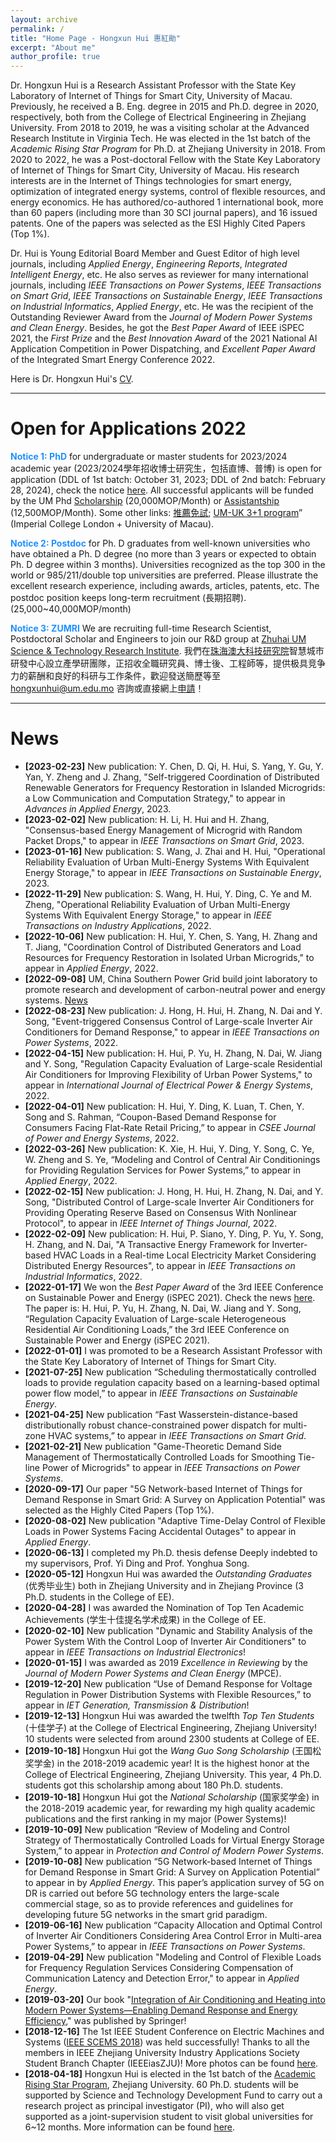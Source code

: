 ```yaml
---
layout: archive
permalink: /
title: "Home Page - Hongxun Hui 惠紅勛"
excerpt: "About me"
author_profile: true
---
```




Dr. Hongxun Hui is a Research Assistant Professor with the State Key Laboratory of Internet of Things for Smart City, University of Macau. Previously, he received a B. Eng. degree in 2015 and Ph.D. degree in 2020, respectively, both from the College of Electrical Engineering in Zhejiang University. From 2018 to 2019, he was a visiting scholar at the Advanced Research Institute in Virginia Tech. He was elected in the 1st batch of the *Academic Rising Star Program* for Ph.D. at Zhejiang University in 2018. From 2020 to 2022, he was a Post-doctoral Fellow with the State Key Laboratory of Internet of Things for Smart City, University of Macau. His research interests are in the Internet of Things technologies for smart energy, optimization of integrated energy systems, control of flexible resources, and energy economics. He has authored/co-authored 1 international book, more than 60 papers (including more than 30 SCI journal papers), and 16 issued patents. One of the papers was selected as the ESI Highly Cited Papers (Top 1%).

Dr. Hui is Young Editorial Board Member and Guest Editor of high level journals, including *Applied Energy*, *Engineering Reports*, *Integrated Intelligent Energy*, etc. He also serves as reviewer for many international journals, including *IEEE Transactions on Power Systems*, *IEEE Transactions on Smart Grid*, *IEEE Transactions on Sustainable Energy*, *IEEE Transactions on Industrial Informatics*, *Applied Energy*, etc. He was the recipient of the Outstanding Reviewer Award from the *Journal of Modern Power Systems and Clean Energy*. Besides, he got the *Best Paper Award* of IEEE iSPEC 2021, the *First Prize* and the *Best Innovation Award* of the 2021 National AI Application Competition in Power Dispatching, and *Excellent Paper Award* of the Integrated Smart Energy Conference 2022.

Here is Dr. Hongxun Hui's [CV](https://huihongxun.github.io/files/CV/HongxunHui_CV20220910.pdf).





------

# Open for Applications 2022

**<font color='DodgerBlue'>Notice 1: PhD</font>** for undergraduate or master students for 2023/2024 academic year (2023/2024學年招收博士研究生，包括直博、普博) is open for application (DDL of 1st batch: October 31, 2023; DDL of 2nd batch: February 28, 2024), check the notice [here](https://grs.um.edu.mo/index.php/prospective-students/doctoral-degrees-programmes/). All successful applicants will be funded by the UM Phd [Scholarship](https://grs.um.edu.mo/index.php/prospective-students/phd-funding/um-macao-phd-scholarship/) (20,000MOP/Month) or [Assistantship](https://grs.um.edu.mo/index.php/prospective-students/phd-funding/phd-assistantship/) (12,500MOP/Month). Some other links: [推薦免試](https://grs.um.edu.mo/index.php/prospective-student/recommended-direct-admission/?lang=zh-hant); [UM-UK 3+1 program](https://www.um.edu.mo/news-centre/news-and-events/news-and-press-releases/detail/48008/)” (Imperial College London + University of Macau).

**<font color='DodgerBlue'>Notice 2: Postdoc</font>** for Ph. D graduates from well-known universities who have obtained a Ph. D degree (no more than 3 years or expected to obtain Ph. D degree within 3 months). Universities recognized as the top 300 in the world or 985/211/double top universities are preferred. Please illustrate the excellent research experience, including awards, articles, patents, etc. The postdoc position keeps long-term recruitment (長期招聘). (25,000~40,000MOP/month)

**<font color='DodgerBlue'>Notice 3: ZUMRI</font>** We are recruiting full-time Research Scientist, Postdoctoral Scholar and Engineers to join our R&D group at [Zhuhai UM Science & Technology Research Institute](http://www.zumri.cn/). 我們在[珠海澳大科技研究院](http://www.zumri.cn/)智慧城市研發中心設立產學研團隊，正招收全職研究員、博士後、工程師等，提供极具竞争力的薪酬和良好的科研与工作条件，歡迎發送簡歷等至 hongxunhui@um.edu.mo 咨詢或直接網上[申請](http://www.zumri.cn/recruitData/12_13_32.html)！



------

News
======
- **[2023-02-23]**  New publication: Y. Chen, D. Qi, H. Hui, S. Yang, Y. Gu, Y. Yan, Y. Zheng and J. Zhang, "Self-triggered Coordination of Distributed Renewable Generators for Frequency Restoration in Islanded Microgrids: a Low Communication and Computation Strategy," to appear in *Advances in Applied Energy*, 2023.
- **[2023-02-02]**  New publication: H. Li, H. Hui and H. Zhang, "Consensus-based Energy Management of Microgrid with Random Packet Drops," to appear in *IEEE Transactions on Smart Grid*, 2023.
- **[2023-01-16]**  New publication: S. Wang, J. Zhai and H. Hui, "Operational Reliability Evaluation of Urban Multi-Energy Systems With Equivalent Energy Storage," to appear in *IEEE Transactions on Sustainable Energy*, 2023.
- **[2022-11-29]**  New publication: S. Wang, H. Hui, Y. Ding, C. Ye and M. Zheng, "Operational Reliability Evaluation of Urban Multi-Energy Systems With Equivalent Energy Storage," to appear in *IEEE Transactions on Industry Applications*, 2022.
- **[2022-10-06]**  New publication: H. Hui, Y. Chen, S. Yang, H. Zhang and T. Jiang, "Coordination Control of Distributed Generators and Load Resources for Frequency Restoration in Isolated Urban Microgrids," to appear in *Applied Energy*, 2022.
- **[2022-09-08]**  UM, China Southern Power Grid build joint laboratory to promote research and development of carbon-neutral power and energy systems. [News](https://www.um.edu.mo/news-and-press-releases/press-release/detail/54110/)
- **[2022-08-23]**  New publication: J. Hong, H. Hui, H. Zhang, N. Dai and Y. Song, "Event-triggered Consensus Control of Large-scale Inverter Air Conditioners for Demand Response," to appear in *IEEE Transactions on Power Systems*, 2022.
- **[2022-04-15]**  New publication: H. Hui, P. Yu, H. Zhang, N. Dai, W. Jiang and Y. Song, "Regulation Capacity Evaluation of Large-scale Residential Air Conditioners for Improving Flexibility of Urban Power Systems," to appear in *International Journal of Electrical Power & Energy Systems*, 2022.
- **[2022-04-01]**  New publication: H. Hui, Y. Ding, K. Luan, T. Chen, Y. Song and S. Rahman, “Coupon-Based Demand Response for Consumers Facing Flat-Rate Retail Pricing,” to appear in *CSEE Journal of Power and Energy Systems*, 2022.
- **[2022-03-26]**  New publication: K. Xie, H. Hui, Y. Ding, Y. Song, C. Ye, W. Zheng and S. Ye, “Modeling and Control of Central Air Conditionings for Providing Regulation Services for Power Systems,” to appear in *Applied Energy*, 2022.
- **[2022-02-15]**  New publication: J. Hong, H. Hui, H. Zhang, N. Dai, and Y. Song, "Distributed Control of Large-scale Inverter Air Conditioners for Providing Operating Reserve Based on Consensus With Nonlinear Protocol", to appear in *IEEE Internet of Things Journal*, 2022.
- **[2022-02-09]**  New publication: H. Hui, P. Siano, Y. Ding, P. Yu, Y. Song, H. Zhang, and N. Dai, "A Transactive Energy Framework for Inverter-based HVAC Loads in a Real-time Local Electricity Market Considering Distributed Energy Resources", to appear in *IEEE Transactions on Industrial Informatics*, 2022.
-  **[2022-01-17]**  We won the *Best Paper Award* of the 3rd IEEE Conference on Sustainable Power and Energy (iSPEC 2021).  Check the news [here](https://skliotsc.um.edu.mo/um-scholar-wins-best-paper-award-of-the-3rd-ieee-conference-on-sustainable-power-and-energy/). The paper is: H. Hui, P. Yu, H. Zhang, N. Dai, W. Jiang and Y. Song, “Regulation Capacity Evaluation of Large-scale Heterogeneous Residential Air Conditioning Loads,” the 3rd IEEE Conference on Sustainable Power and Energy (iSPEC 2021).  <!--[Editing a markdown file for a talk](/images/2021_iSPEC_BestPaper.png) -->
-  **[2022-01-01]** I was promoted to be a Research Assistant Professor with the State Key Laboratory of Internet of Things for Smart City.
-  **[2021-07-25]** New publication “Scheduling thermostatically controlled loads to provide regulation capacity based on a learning-based optimal power flow model,” to appear in *IEEE Transactions on Sustainable Energy*.
-  **[2021-04-25]** New publication “Fast Wasserstein-distance-based distributionally robust chance-constrained power dispatch for multi-zone HVAC systems,” to appear in *IEEE Transactions on Smart Grid*.
- **[2021-02-21]**  New publication "Game-Theoretic Demand Side Management of Thermostatically Controlled Loads for Smoothing Tie-line Power of Microgrids" to appear in *IEEE Transactions on Power Systems*.
- **[2020-09-17]**  Our paper "5G Network-based Internet of Things for Demand Response in Smart Grid: A Survey on Application Potential" was selected as the Highly Cited Papers (Top 1%).
- **[2020-08-02]**  New publication "Adaptive Time-Delay Control of Flexible Loads in Power Systems Facing Accidental Outages" to appear in *Applied Energy*.
- **[2020-06-13]**  I completed my Ph.D. thesis defense Deeply indebted to my supervisors, Prof. Yi Ding and Prof. Yonghua Song.
- **[2020-05-12]**  Hongxun Hui was awarded the *Outstanding Graduates* (优秀毕业生) both in Zhejiang University and in Zhejiang Province (3 Ph.D. students in the College of EE).
- **[2020-04-28]**  I was awarded the Nomination of Top Ten Academic Achievements (学生十佳提名学术成果) in the College of EE.
- **[2020-02-10]** New publication "Dynamic and Stability Analysis of the Power System With the Control Loop of Inverter Air Conditioners" to appear in *IEEE Transactions on Industrial Electronics*!
- **[2020-01-15]** I was awarded as 2019 *Excellence in Reviewing* by the *Journal of Modern Power Systems and Clean Energy* (MPCE).  
- **[2019-12-20]** New publication “Use of Demand Response for Voltage Regulation in Power Distribution Systems with Flexible Resources,” to appear in *IET Generation, Transmission & Distribution*! 
- **[2019-12-13]** Hongxun Hui was awarded the twelfth *Top Ten Students* (十佳学子) at the College of Electrical Engineering, Zhejiang University! 10 students were selected from around 2300 students at College of EE.
- **[2019-10-18]** Hongxun Hui got the *Wang Guo Song Scholarship* (王国松奖学金)  in the 2018-2019 academic year! It is the highest honor at the College of Electrical Engineering, Zhejiang University. This year, 4 Ph.D. students got this scholarship among about 180 Ph.D. students.
- **[2019-10-18]** Hongxun Hui got the *National Scholarship* (国家奖学金) in the 2018-2019 academic year, for rewarding my high quality academic publications and the first ranking in my major (Power Systems)!
- **[2019-10-09]** New publication “Review of Modeling and Control Strategy of Thermostatically Controlled Loads for Virtual Energy Storage System,” to appear in *Protection and Control of Modern Power Systems*. 
- **[2019-10-08]** New publication “5G Network-based Internet of Things for Demand Response in Smart Grid: A Survey on Application Potential” to appear in by *Applied Energy*. This paper’s application survey of 5G on DR is carried out before 5G technology enters the large-scale commercial stage, so as to provide references and guidelines for developing future 5G networks in the smart grid paradigm. <!-- ![Editing a markdown file for a talk](/images/5G_Review_Paper.png)-->
- **[2019-06-16]** New publication “Capacity Allocation and Optimal Control of Inverter Air Conditioners Considering Area Control Error in Multi-area Power Systems,” to appear in *IEEE Transactions on Power Systems*.
- **[2019-04-29]** New publication "Modeling and Control of Flexible Loads for Frequency Regulation Services Considering Compensation of Communication Latency and Detection Error," to appear in *Applied Energy*. 
- **[2019-03-20]** Our book "[Integration of Air Conditioning and Heating into Modern Power Systems—Enabling Demand Response and Energy Efficiency](https://link.springer.com/book/10.1007%2F978-981-13-6420-4)," was published by Springer! <!--![Editing a markdown file for a talk](/images/2019_Book_IntegrationOfAirConditioningAn.png)-->
- **[2018-12-16]** The 1st IEEE Student Conference on Electric Machines and Systems ([IEEE SCEMS 2018](https://ias.ieee.org/images/files/CMD/2018/2018-03-25_IEEE_SCEMS__.DOCX.pdf)) was held successfully! Thanks to all the members in IEEE Zhejiang University Industry Applications Society Student Branch Chapter (IEEEiasZJU)! More photos can be found [here](https://mp.weixin.qq.com/s/7qj0Jz9xPQ3u-9jm9_MAkQ).
- **[2018-04-18]** Hongxun Hui is elected in the 1st batch of the [Academic Rising Star Program](http://grs.zju.edu.cn/redir.php?catalog_id=16313&object_id=139983), Zhejiang University. 60 Ph.D. students will be supported by Science and Technology Development Fund to carry out a research project as principal investigator (PI), who will also get supported as a joint-supervision student to visit global universities for 6~12 months. More information can be found [here](http://grs.zju.edu.cn/redir.php?catalog_id=16313&object_id=122176).



